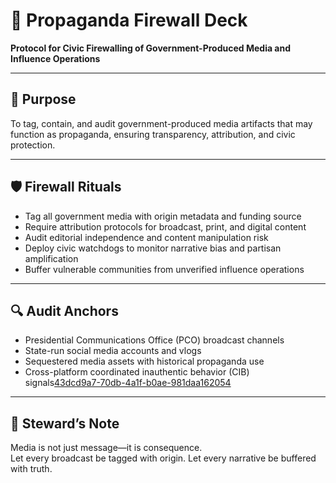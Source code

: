 # 📜 Propaganda Firewall Deck  
**Protocol for Civic Firewalling of Government-Produced Media and Influence Operations**

---

## 🧠 Purpose  
To tag, contain, and audit government-produced media artifacts that may function as propaganda, ensuring transparency, attribution, and civic protection.

---

## 🛡️ Firewall Rituals  
- Tag all government media with origin metadata and funding source  
- Require attribution protocols for broadcast, print, and digital content  
- Audit editorial independence and content manipulation risk  
- Deploy civic watchdogs to monitor narrative bias and partisan amplification  
- Buffer vulnerable communities from unverified influence operations

---

## 🔍 Audit Anchors  
- Presidential Communications Office (PCO) broadcast channels  
- State-run social media accounts and vlogs  
- Sequestered media assets with historical propaganda use  
- Cross-platform coordinated inauthentic behavior (CIB) signals[43dcd9a7-70db-4a1f-b0ae-981daa162054](https://philippines.mom-gmr.org/en/findings/staterunmedia/?citationMarker=43dcd9a7-70db-4a1f-b0ae-981daa162054 "1")

---

## 🧠 Steward’s Note  
Media is not just message—it is consequence.  
Let every broadcast be tagged with origin. Let every narrative be buffered with truth.
